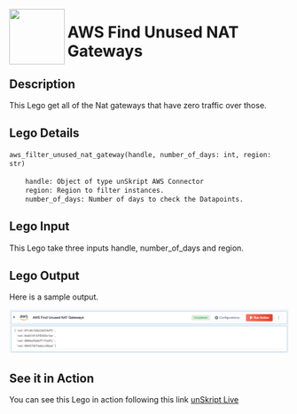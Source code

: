 [<img align="left" src="https://unskript.com/assets/favicon.png" width="100" height="100" style="padding-right: 5px">](https://unskript.com/assets/favicon.png) 
<h1>AWS Find Unused NAT Gateways </h1>

## Description
This Lego get all of the Nat gateways that have zero traffic over those.

## Lego Details

    aws_filter_unused_nat_gateway(handle, number_of_days: int, region: str)

        handle: Object of type unSkript AWS Connector
        region: Region to filter instances.
        number_of_days: Number of days to check the Datapoints.

## Lego Input
This Lego take three inputs handle, number_of_days and region.

## Lego Output
Here is a sample output.

<img src="./1.png">


## See it in Action

You can see this Lego in action following this link [unSkript Live](https://unskript.com)